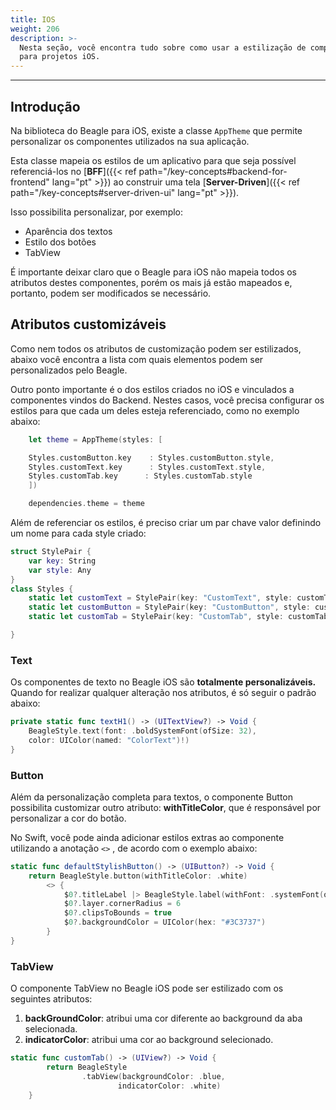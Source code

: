 ```yaml
---
title: IOS
weight: 206
description: >-
  Nesta seção, você encontra tudo sobre como usar a estilização de componentes
  para projetos iOS.
---
```


---

## Introdução

Na biblioteca do Beagle para iOS, existe a classe `AppTheme` que permite personalizar os componentes utilizados na sua aplicação.

Esta classe mapeia os estilos de um aplicativo para que seja possível referenciá-los no [**BFF**]({{< ref path="/key-concepts#backend-for-frontend" lang="pt" >}}) ao construir uma tela [**Server-Driven**]({{< ref path="/key-concepts#server-driven-ui" lang="pt" >}}).

Isso possibilita personalizar, por exemplo:

- Aparência dos textos
- Estilo dos botões
- TabView

É importante deixar claro que o Beagle para iOS não mapeia todos os atributos destes componentes, porém os mais já estão mapeados e, portanto, podem ser modificados se necessário.

## Atributos customizáveis

Como nem todos os atributos de customização podem ser estilizados, abaixo você encontra a lista com quais elementos podem ser personalizados pelo Beagle.

Outro ponto importante é o dos estilos criados no iOS e vinculados a componentes vindos do Backend. Nestes casos, você precisa configurar os estilos para que cada um deles esteja referenciado, como no exemplo abaixo:

```swift
    let theme = AppTheme(styles: [

    Styles.customButton.key    : Styles.customButton.style,
    Styles.customText.key      : Styles.customText.style,
    Styles.customTab.key      : Styles.customTab.style
    ])

    dependencies.theme = theme
```

Além de referenciar os estilos, é preciso criar um par chave valor definindo um nome para cada style criado:

```swift
struct StylePair {
    var key: String
    var style: Any
}
class Styles {
    static let customText = StylePair(key: "CustomText", style: customText)
    static let customButton = StylePair(key: "CustomButton", style: customButton)
    static let customTab = StylePair(key: "CustomTab", style: customTab)

}
```

### Text

Os componentes de texto no Beagle iOS são **totalmente personalizáveis.** Quando for realizar qualquer alteração nos atributos, é só seguir o padrão abaixo:

```swift
private static func textH1() -> (UITextView?) -> Void {
    BeagleStyle.text(font: .boldSystemFont(ofSize: 32),
    color: UIColor(named: "ColorText")!)
}
```

### Button

Além da personalização completa para textos, o componente Button possibilita customizar outro atributo: **withTitleColor**, que é responsável por personalizar a cor do botão.

No Swift, você pode ainda adicionar estilos extras ao componente utilizando a anotação `<>` , de acordo com o exemplo abaixo:

```swift
static func defaultStylishButton() -> (UIButton?) -> Void {
    return BeagleStyle.button(withTitleColor: .white)
        <> {
            $0?.titleLabel |> BeagleStyle.label(withFont: .systemFont(ofSize: 16, weight: .regular))
            $0?.layer.cornerRadius = 6
            $0?.clipsToBounds = true
            $0?.backgroundColor = UIColor(hex: "#3C3737")
        }
}
```

### TabView

O componente TabView no Beagle iOS pode ser estilizado com os seguintes atributos:

1. **backGroundColor**: atribui uma cor diferente ao background da aba selecionada.
2. **indicatorColor**: atribui uma cor ao background selecionado.

```swift
static func customTab() -> (UIView?) -> Void {
        return BeagleStyle
                .tabView(backgroundColor: .blue,
                        indicatorColor: .white)
    }
```
